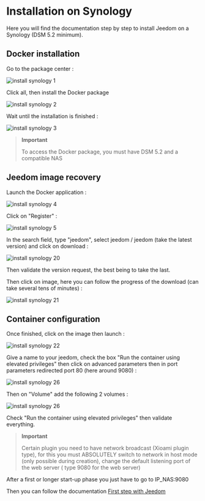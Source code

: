 # Installation on Synology

Here you will find the documentation step by step to install Jeedom on a Synology (DSM 5.2 minimum).

## Docker installation

Go to the package center :

![install synology 1](images/install_synology_1.PNG)

Click all, then install the Docker package

![install synology 2](images/install_synology_2.PNG)

Wait until the installation is finished :

![install synology 3](images/install_synology_3.PNG)

> **Important**
>
> To access the Docker package, you must have DSM 5.2 and a compatible NAS

## Jeedom image recovery

Launch the Docker application :

![install synology 4](images/install_synology_4.PNG)

Click on "Register" :

![install synology 5](images/install_synology_5.PNG)

In the search field, type "jeedom", select jeedom / jeedom (take the latest version) and click on download :

![install synology 20](images/install_synology_20.PNG)

Then validate the version request, the best being to take the last.

Then click on image, here you can follow the progress of the download (can take several tens of minutes) :

![install synology 21](images/install_synology_21.PNG)

## Container configuration

Once finished, click on the image then launch :

![install synology 22](images/install_synology_22.PNG)

Give a name to your jeedom, check the box "Run the container using elevated privileges" then click on advanced parameters then in port parameters redirected port 80 (here around 9080) :

![install synology 26](images/install_synology_23.PNG)

Then on "Volume" add the following 2 volumes :

![install synology 26](images/install_synology_24.PNG)

Check "Run the container using elevated privileges" then validate everything.

> **Important**
>
> Certain plugin you need to have network broadcast (Xioami plugin type), for this you must ABSOLUTELY switch to network in host mode (only possible during creation), change the default listening port of the web server ( type 9080 for the web server)

After a first or longer start-up phase you just have to go to IP_NAS:9080

Then you can follow the documentation [First step with Jeedom](https://doc.jeedom.com/en_US/premiers-pas/index)
